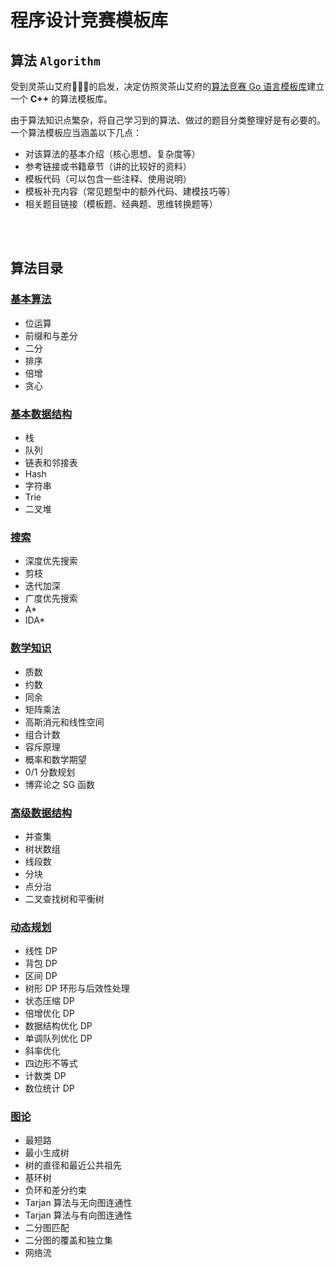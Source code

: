 # 程序设计竞赛模板库

## 算法 `Algorithm`

受到灵茶山艾府💭💡🎈的启发，决定仿照灵茶山艾府的[算法竞赛 Go 语言模板库](https://github.com/EndlessCheng/codeforces-go)建立一个 **C++** 的算法模板库。

由于算法知识点繁杂，将自己学习到的算法、做过的题目分类整理好是有必要的。一个算法模板应当涵盖以下几点：

- 对该算法的基本介绍（核心思想、复杂度等）
- 参考链接或书籍章节（讲的比较好的资料）
- 模板代码（可以包含一些注释、使用说明）
- 模板补充内容（常见题型中的额外代码、建模技巧等）
- 相关题目链接（模板题、经典题、思维转换题等）  


<br/>


<br/>


## 算法目录

### [基本算法](/Basic_Algorithm.md)

- 位运算
- 前缀和与差分
- 二分
- 排序
- 倍增
- 贪心

### [基本数据结构](/Basic_Data_Structure.md)

- 栈
- 队列
- 链表和邻接表
- Hash
- 字符串
- Trie
- 二叉堆

### [搜索](/Search_Algorithm.md)

- 深度优先搜索
- 剪枝
- 迭代加深
- 广度优先搜索
- A*
- IDA*

### [数学知识](/Math.md)

- 质数
- 约数
- 同余
- 矩阵乘法
- 高斯消元和线性空间
- 组合计数
- 容斥原理
- 概率和数学期望
- 0/1 分数规划
- 博弈论之 SG 函数

### [高级数据结构](/Advanced_Data_Structure.md)

- 并查集
- 树状数组
- 线段数
- 分块
- 点分治
- 二叉查找树和平衡树

### [动态规划](/Dynamic_Programming.md)

- 线性 DP
- 背包 DP
- 区间 DP
- 树形 DP 环形与后效性处理
- 状态压缩 DP
- 倍增优化 DP 
- 数据结构优化 DP
- 单调队列优化 DP
- 斜率优化
- 四边形不等式
- 计数类 DP 
- 数位统计 DP

### [图论](/Graph_Theory.md)

- 最短路
- 最小生成树
- 树的直径和最近公共祖先
- 基环树
- 负环和差分约束
- Tarjan 算法与无向图连通性
- Tarjan 算法与有向图连通性
- 二分图匹配
- 二分图的覆盖和独立集
- 网络流